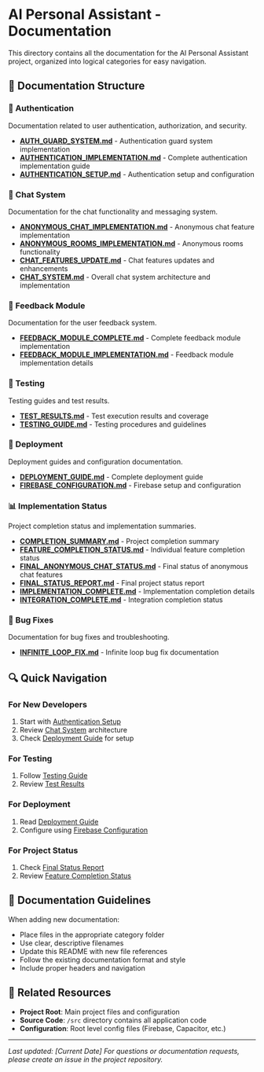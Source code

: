 # AI Personal Assistant - Documentation

This directory contains all the documentation for the AI Personal Assistant project, organized into logical categories for easy navigation.

## 📁 Documentation Structure

### 🔐 Authentication

Documentation related to user authentication, authorization, and security.

- **[AUTH_GUARD_SYSTEM.md](./authentication/AUTH_GUARD_SYSTEM.md)** - Authentication guard system implementation
- **[AUTHENTICATION_IMPLEMENTATION.md](./authentication/AUTHENTICATION_IMPLEMENTATION.md)** - Complete authentication implementation guide
- **[AUTHENTICATION_SETUP.md](./authentication/AUTHENTICATION_SETUP.md)** - Authentication setup and configuration

### 💬 Chat System

Documentation for the chat functionality and messaging system.

- **[ANONYMOUS_CHAT_IMPLEMENTATION.md](./chat-system/ANONYMOUS_CHAT_IMPLEMENTATION.md)** - Anonymous chat feature implementation
- **[ANONYMOUS_ROOMS_IMPLEMENTATION.md](./chat-system/ANONYMOUS_ROOMS_IMPLEMENTATION.md)** - Anonymous rooms functionality
- **[CHAT_FEATURES_UPDATE.md](./chat-system/CHAT_FEATURES_UPDATE.md)** - Chat features updates and enhancements
- **[CHAT_SYSTEM.md](./chat-system/CHAT_SYSTEM.md)** - Overall chat system architecture and implementation

### 📝 Feedback Module

Documentation for the user feedback system.

- **[FEEDBACK_MODULE_COMPLETE.md](./feedback-module/FEEDBACK_MODULE_COMPLETE.md)** - Complete feedback module implementation
- **[FEEDBACK_MODULE_IMPLEMENTATION.md](./feedback-module/FEEDBACK_MODULE_IMPLEMENTATION.md)** - Feedback module implementation details

### 🧪 Testing

Testing guides and test results.

- **[TEST_RESULTS.md](./testing/TEST_RESULTS.md)** - Test execution results and coverage
- **[TESTING_GUIDE.md](./testing/TESTING_GUIDE.md)** - Testing procedures and guidelines

### 🚀 Deployment

Deployment guides and configuration documentation.

- **[DEPLOYMENT_GUIDE.md](./deployment/DEPLOYMENT_GUIDE.md)** - Complete deployment guide
- **[FIREBASE_CONFIGURATION.md](./deployment/FIREBASE_CONFIGURATION.md)** - Firebase setup and configuration

### 📊 Implementation Status

Project completion status and implementation summaries.

- **[COMPLETION_SUMMARY.md](./implementation-status/COMPLETION_SUMMARY.md)** - Project completion summary
- **[FEATURE_COMPLETION_STATUS.md](./implementation-status/FEATURE_COMPLETION_STATUS.md)** - Individual feature completion status
- **[FINAL_ANONYMOUS_CHAT_STATUS.md](./implementation-status/FINAL_ANONYMOUS_CHAT_STATUS.md)** - Final status of anonymous chat features
- **[FINAL_STATUS_REPORT.md](./implementation-status/FINAL_STATUS_REPORT.md)** - Final project status report
- **[IMPLEMENTATION_COMPLETE.md](./implementation-status/IMPLEMENTATION_COMPLETE.md)** - Implementation completion details
- **[INTEGRATION_COMPLETE.md](./implementation-status/INTEGRATION_COMPLETE.md)** - Integration completion status

### 🐛 Bug Fixes

Documentation for bug fixes and troubleshooting.

- **[INFINITE_LOOP_FIX.md](./bug-fixes/INFINITE_LOOP_FIX.md)** - Infinite loop bug fix documentation

## 🔍 Quick Navigation

### For New Developers

1. Start with [Authentication Setup](./authentication/AUTHENTICATION_SETUP.md)
2. Review [Chat System](./chat-system/CHAT_SYSTEM.md) architecture
3. Check [Deployment Guide](./deployment/DEPLOYMENT_GUIDE.md) for setup

### For Testing

1. Follow [Testing Guide](./testing/TESTING_GUIDE.md)
2. Review [Test Results](./testing/TEST_RESULTS.md)

### For Deployment

1. Read [Deployment Guide](./deployment/DEPLOYMENT_GUIDE.md)
2. Configure using [Firebase Configuration](./deployment/FIREBASE_CONFIGURATION.md)

### For Project Status

1. Check [Final Status Report](./implementation-status/FINAL_STATUS_REPORT.md)
2. Review [Feature Completion Status](./implementation-status/FEATURE_COMPLETION_STATUS.md)

## 📖 Documentation Guidelines

When adding new documentation:

- Place files in the appropriate category folder
- Use clear, descriptive filenames
- Update this README with new file references
- Follow the existing documentation format and style
- Include proper headers and navigation

## 🔗 Related Resources

- **Project Root**: Main project files and configuration
- **Source Code**: `/src` directory contains all application code
- **Configuration**: Root level config files (Firebase, Capacitor, etc.)

---

_Last updated: [Current Date]_
_For questions or documentation requests, please create an issue in the project repository._
